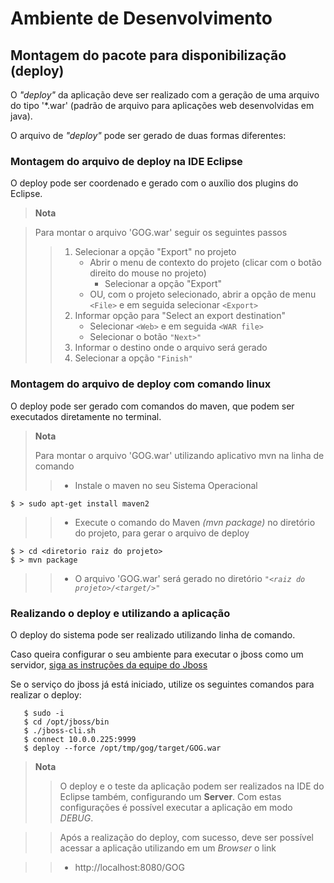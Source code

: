 # Ambiente de Desenvolvimento

## Montagem do pacote para disponibilização (deploy)
O *"deploy"* da aplicação deve ser realizado com a geração de uma arquivo do tipo '*.war' (padrão de arquivo para aplicações web desenvolvidas em java).

O arquivo de *"deploy"* pode ser gerado de duas formas diferentes:

### Montagem do arquivo de deploy na IDE Eclipse
O deploy pode ser coordenado e gerado com o auxílio dos plugins do Eclipse.

> **Nota**

> Para montar o arquivo 'GOG.war' seguir os seguintes passos
>> 1. Selecionar a opção "Export" no projeto
>>    * Abrir o menu de contexto do projeto (clicar com o botão direito do mouse no projeto)
>>      * Selecionar a opção "Export"
>>    * OU, com o projeto selecionado, abrir a opção de menu ```<File>``` e em seguida selecionar ```<Export>```
>> 2. Informar opção para "Select an export destination"
>>    * Selecionar ```<Web>``` e em seguida ```<WAR file>```
>>    * Selecionar o botão ```"Next>"```
>> 3. Informar o destino onde o arquivo será gerado
>> 4. Selecionar a opção ```"Finish"```

### Montagem do arquivo de deploy com comando linux
O deploy pode ser gerado com comandos do maven, que podem ser executados diretamente no terminal.

> **Nota**
>
> Para montar o arquivo 'GOG.war' utilizando aplicativo mvn na linha de comando
>> * Instale o maven no seu Sistema Operacional
```console
$ > sudo apt-get install maven2
```
>> * Execute o comando do Maven *(mvn package)* no diretório do projeto, para gerar o arquivo de deploy
```console
$ > cd <diretorio raiz do projeto>
$ > mvn package
```
>> * O arquivo 'GOG.war' será gerado no diretório *```"<raiz do projeto>/<target/>"```*

### Realizando o deploy e utilizando a aplicação
O deploy do sistema pode ser realizado utilizando linha de comando.

Caso queira configurar o seu ambiente para executar o jboss como um servidor,  [siga as instruções da equipe do Jboss](https://developer.jboss.org/wiki/HowToInstallJBossAS7AsALinuxService)

Se o serviço do jboss já está iniciado, utilize os seguintes comandos para realizar o deploy:
```console
   $ sudo -i
   $ cd /opt/jboss/bin
   $ ./jboss-cli.sh 
   $ connect 10.0.0.225:9999
   $ deploy --force /opt/tmp/gog/target/GOG.war
```
> **Nota**
>> O deploy e o teste da aplicação podem ser realizados na IDE do Eclipse também, configurando um **Server**. Com estas configurações é possível executar a aplicação em modo *DEBUG*.

>> Após a realização do deploy, com sucesso, deve ser possível acessar a aplicação utilizando em um *Browser* o link

>> * http://localhost:8080/GOG
